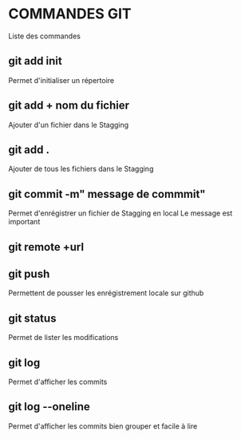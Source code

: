 # COMMANDES GIT
Liste des commandes
## git add init
Permet d'initialiser un répertoire
## git add + nom du fichier
Ajouter d'un fichier dans le Stagging

## git add .
Ajouter de tous les fichiers dans le Stagging
## git commit -m" message de commmit"
Permet d'enrégistrer un fichier de  Stagging en local
Le message est important
## git remote +url 
## git push
Permettent  de pousser les enrégistrement locale sur  github
## git status
Permet de lister les modifications
## git log
Permet d'afficher les commits
## git log --oneline
Permet d'afficher les commits bien grouper et facile à lire